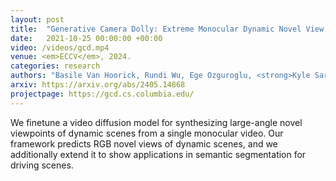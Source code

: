 ```yaml
---
layout: post
title:  "Generative Camera Dolly: Extreme Monocular Dynamic Novel View Synthesis"
date:   2021-10-25 00:00:00 +00:00
video: /videos/gcd.mp4
venue: <em>ECCV</em>, 2024.
categories: research
authors: "Basile Van Hoorick, Rundi Wu, Ege Ozguroglu, <strong>Kyle Sargent</strong>, Ruoshi Liu, Pavel Tokmakov, Achal Dave, Changxi Zheng, Carl Vondrick"
arxiv: https://arxiv.org/abs/2405.14868
projectpage: https://gcd.cs.columbia.edu/
---
```

We finetune a video diffusion model for synthesizing large-angle novel viewpoints of dynamic scenes from a single monocular video. Our framework predicts RGB novel views of dynamic scenes, and we additionally extend it to show applications in semantic segmentation for driving scenes.